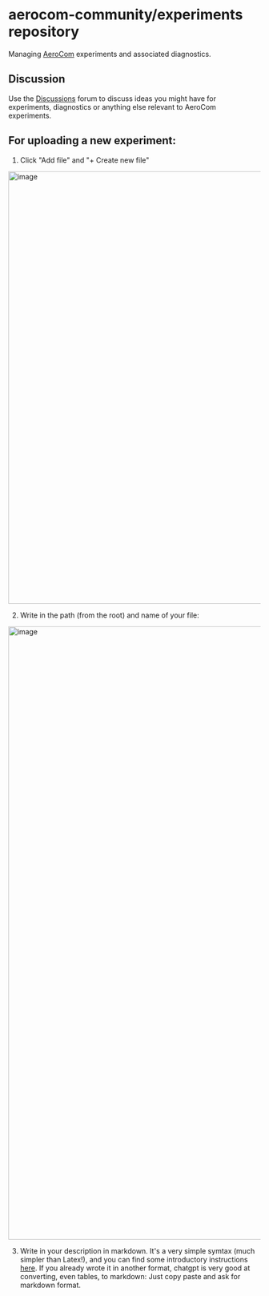 # aerocom-community/experiments repository
Managing [AeroCom](https://aerocom.met.no) experiments and associated diagnostics.

## Discussion
Use the [Discussions](https://github.com/aerocom-community/experiments/discussions) forum to discuss ideas you might have for experiments, diagnostics or anything else relevant to AeroCom experiments. 

## For uploading a new experiment:
1. Click "Add file" and "+ Create new file"
  <img width="864" alt="image" src="https://github.com/user-attachments/assets/fd0d7f4f-3b17-4a89-81d2-a30141b48dcc">

2. Write in the path (from the root) and name of your file:
<img width="1225" alt="image" src="https://github.com/user-attachments/assets/f9722cf5-019a-490c-823c-9202ae9753cb">

3. Write in your description in markdown. It's a very simple symtax (much simpler than Latex!), and you can find some introductory instructions [here](https://docs.github.com/en/get-started/writing-on-github/getting-started-with-writing-and-formatting-on-github/basic-writing-and-formatting-syntax). If you already wrote it in another format, chatgpt is very good at converting, even tables, to markdown: Just copy paste and ask for markdown format. 
